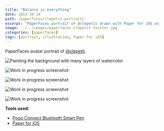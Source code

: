```yaml
---
title: "Balance is everything"
date: 2013-10-14
path: /paperfaces/clepetit-portrait/
excerpt: "PaperFaces portrait of @clepetit drawn with Paper for iOS on an iPad."
image: ../../images/paperfaces-clepetit-twitter.jpg
categories: [paperfaces]
tags: [portrait, illustration, Paper for iOS]
---
```


PaperFaces avatar portrait of [@clepetit](https://twitter.com/clepetit).

![Painting the background with many layers of watercolor](../../images/paperfaces-clepetit-process-1-lg.jpg)

![Work in progress screenshot](../../images/paperfaces-clepetit-process-2-lg.jpg)

![Work in progress screenshot](../../images/paperfaces-clepetit-process-3-lg.jpg)

![Work in progress screenshot](../../images/paperfaces-clepetit-process-4-lg.jpg)

![Work in progress screenshot](../../images/paperfaces-clepetit-process-5-lg.jpg)

**Tools used:**

- [Pogo Connect Bluetooth Smart Pen](https://www.amazon.com/gp/product/B009K448L4/ref=as_li_ss_tl?ie=UTF8&camp=1789&creative=390957&creativeASIN=B009K448L4&linkCode=as2&tag=mademist-20)
- [Paper for iOS](https://paper.bywetransfer.com/)
